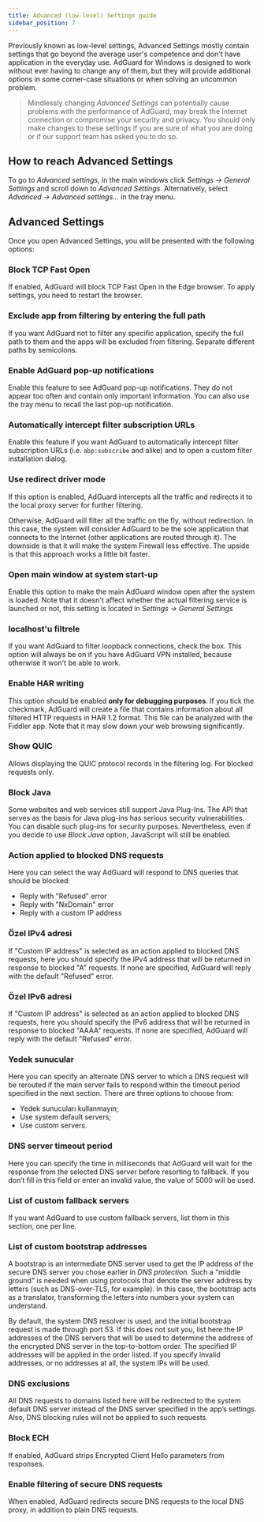 ```yaml
---
title: Advanced (low-level) Settings guide
sidebar_position: 7
---
```


Previously known as low-level settings, Advanced Settings mostly contain settings that go beyond the average user's competence and don't have application in the everyday use. AdGuard for Windows is designed to work without ever having to change any of them, but they will provide additional options in some corner-case situations or when solving an uncommon problem.

> Mindlessly changing *Advanced Settings* can potentially cause problems with the performance of AdGuard, may break the Internet connection or compromise your security and privacy. You should only make changes to these settings if you are sure of what you are doing or if our support team has asked you to do so.

## How to reach Advanced Settings

To go to *Advanced settings*, in the main windows click *Settings → General Settings* and scroll down to *Advanced Settings*. Alternatively, select *Advanced → Advanced settings...* in the tray menu.

## Advanced Settings

Once you open Advanced Settings, you will be presented with the following options:

### Block TCP Fast Open

If enabled, AdGuard will block TCP Fast Open in the Edge browser. To apply settings, you need to restart the browser.

### Exclude app from filtering by entering the full path

If you want AdGuard not to filter any specific application, specify the full path to them and the apps will be excluded from filtering. Separate different paths by semicolons.

### Enable AdGuard pop-up notifications

Enable this feature to see AdGuard pop-up notifications. They do not appear too often and contain only important information. You can also use the tray menu to recall the last pop-up notification.

### Automatically intercept filter subscription URLs

Enable this feature if you want AdGuard to automatically intercept filter subscription URLs (i.e. `abp:subscribe` and alike) and to open a custom filter installation dialog.

### Use redirect driver mode

If this option is enabled, AdGuard intercepts all the traffic and redirects it to the local proxy server for further filtering.

Otherwise, AdGuard will filter all the traffic on the fly, without redirection. In this case, the system will consider AdGuard to be the sole application that connects to the Internet (other applications are routed through it). The downside is that it will make the system Firewall less effective. The upside is that this approach works a little bit faster.

### Open main window at system start-up

Enable this option to make the main AdGuard window open after the system is loaded. Note that it doesn't affect whether the actual filtering service is launched or not, this setting is located in *Settings → General Settings*

### localhost'u filtrele

If you want AdGuard to filter loopback connections, check the box. This option will always be on if you have AdGuard VPN installed, because otherwise it won't be able to work.

### Enable HAR writing

This option should be enabled **only for debugging purposes**. If you tick the checkmark, AdGuard will create a file that contains information about all filtered HTTP requests in HAR 1.2 format. This file can be analyzed with the Fiddler app. Note that it may slow down your web browsing significantly.

### Show QUIC

Allows displaying the QUIC protocol records in the filtering log. For blocked requests only.

### Block Java

Some websites and web services still support Java Plug-Ins. The API that serves as the basis for Java plug-ins has serious security vulnerabilities. You can disable such plug-ins for security purposes. Nevertheless, even if you decide to use *Block Java* option, JavaScript will still be enabled.

### Action applied to blocked DNS requests

Here you can select the way AdGuard will respond to DNS queries that should be blocked:

* Reply with "Refused" error
* Reply with "NxDomain" error
* Reply with a custom IP address

### Özel IPv4 adresi

If "Custom IP address" is selected as an action applied to blocked DNS requests, here you should specify the IPv4 address that will be returned in response to blocked "A" requests. If none are specified, AdGuard will reply with the default "Refused" error.

### Özel IPv6 adresi

If "Custom IP address" is selected as an action applied to blocked DNS requests, here you should specify the IPv6 address that will be returned in response to blocked "AAAA" requests. If none are specified, AdGuard will reply with the default "Refused" error.

### Yedek sunucular

Here you can specify an alternate DNS server to which a DNS request will be rerouted if the main server fails to respond within the timeout period specified in the next section. There are three options to choose from:

* Yedek sunucuları kullanmayın;
* Use system default servers;
* Use custom servers.

### DNS server timeout period

Here you can specify the time in milliseconds that AdGuard will wait for the response from the selected DNS server before resorting to fallback. If you don’t fill in this field or enter an invalid value, the value of 5000 will be used.

### List of custom fallback servers

If you want AdGuard to use custom fallback servers, list them in this section, one per line.

### List of custom bootstrap addresses

A bootstrap is an intermediate DNS server used to get the IP address of the secure DNS server you chose earlier in *DNS protection*. Such a "middle ground" is needed when using protocols that denote the server address by letters (such as DNS-over-TLS, for example). In this case, the bootstrap acts as a translator, transforming the letters into numbers your system can understand.

By default, the system DNS resolver is used, and the initial bootstrap request is made through port 53. If this does not suit you, list here the IP addresses of the DNS servers that will be used to determine the address of the encrypted DNS server in the top-to-bottom order. The specified IP addresses will be applied in the order listed. If you specify invalid addresses, or no addresses at all, the system IPs will be used.

### DNS exclusions

All DNS requests to domains listed here will be redirected to the system default DNS server instead of the DNS server specified in the app’s settings. Also, DNS blocking rules will not be applied to such requests.

### Block ECH

If enabled, AdGuard strips Encrypted Client Hello parameters from responses.

### Enable filtering of secure DNS requests

When enabled, AdGuard redirects secure DNS requests to the local DNS proxy, in addition to plain DNS requests.
